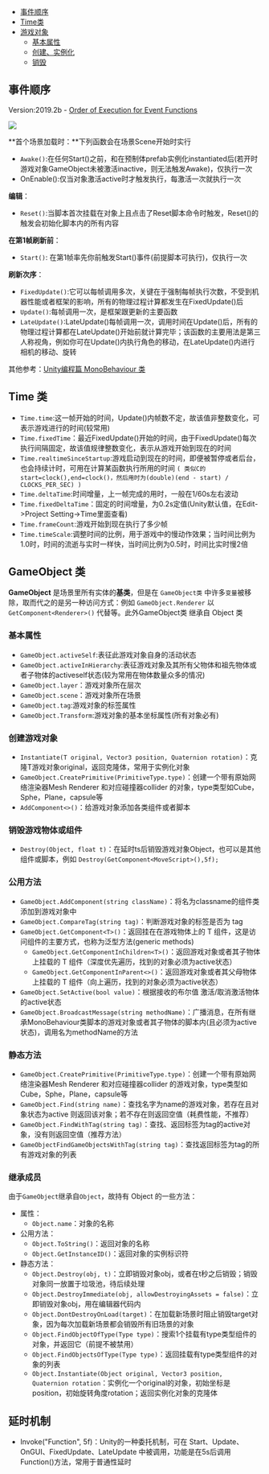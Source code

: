 * [事件顺序](#1)
* [Time类](#2)
* [游戏对象](#3)
	* [基本属性](#3.1)
	* [创建、实例化](#3.2)
	* [销毁](#3.3) 


<h2 id="1">事件顺序</h2>

Version:2019.2b - [Order of Execution for Event Functions](https://docs.unity3d.com/2019.2/Documentation/Manual/ExecutionOrder.html)

![](https://docs.unity3d.com/2019.2/Documentation/uploads/Main/monobehaviour_flowchart.svg)

**首个场景加载时：**下列函数会在场景Scene开始时实行
- `Awake()`:在任何Start()之前，和在预制体prefab实例化instantiated后(若开时游戏对象GameObject未被激活inactive，则无法触发Awake)，仅执行一次
- OnEnable():仅当对象激活active时才触发执行，每激活一次就执行一次

**编辑**：
- `Reset()`:当脚本首次挂载在对象上且点击了Reset脚本命令时触发，Reset()的触发会初始化脚本内的所有内容

**在第1帧刷新前**：
- `Start()`: 在第1帧率先你前触发Start()事件(前提脚本可执行)，仅执行一次

**刷新次序**：
- `FixedUpdate()`:它可以每帧调用多次，关键在于强制每帧执行次数，不受到机器性能或者框架的影响，所有的物理过程计算都发生在FixedUpdate()后
- `Update()`:每帧调用一次，是框架跟更新的主要函数
- `LateUpdate()`:LateUpdate()每帧调用一次，调用时间在Update()后，所有的物理过程计算都在LateUpdate()开始前就计算完毕；该函数的主要用法是第三人称视角，例如你可在Update()内执行角色的移动，在LateUpdate()内进行相机的移动、旋转

其他参考：[Unity编程篇 MonoBehaviour 类](http://baijiahao.baidu.com/s?id=1601985096147802045&wfr=spider&for=pc)


<h2 id="2">Time 类</h2>

- `Time.time`:这一帧开始的时间，Update()内帧数不定，故该值非整数变化，可表示游戏进行的时间(较常用)
- `Time.fixedTime`：最近FixedUpdate()开始的时间，由于FixedUpdate()每次执行间隔固定，故该值规律整数变化，表示从游戏开始到现在的时间
- `Time.realtimeSinceStartup`:游戏启动到现在的时间，即便被暂停或者后台，也会持续计时，可用在计算某函数执行所用的时间 `( 类似C的 start=clock(),end=clock()，然后用时为(double)(end - start) / CLOCKS_PER_SEC) )`
- `Time.deltaTime`:时间增量，上一帧完成的用时，一般在1/60s左右波动
- `Time.fixedDeltaTime`：固定的时间增量，为0.2s定值(Unity默认值，在Edit->Project Setting->Time里面查看)
- `Time.frameCount`:游戏开始到现在执行了多少帧
- `Time.timeScale`:调整时间的比例，用于游戏中的慢动作效果；当时间比例为1.0时，时间的流逝与实时一样快，当时间比例为0.5时，时间比实时慢2倍


<h2 id="3">GameObject 类</h2>

**GameObject** 是场景里所有实体的**基类**，但是在 `GameObject类` 中许多`变量`被移除，取而代之的是另一种访问方式：例如 `GameObject.Renderer` 以 `GetComponent<Renderer>()` 代替等。此外GameObject类 继承自 Object 类

<h3 id="3.1">基本属性</h3>

- `GameObject.activeSelf`:表征此游戏对象自身的活动状态
- `GameObject.activeInHierarchy`:表征游戏对象及其所有父物体和祖先物体或者子物体的activeself状态(较为常用在物体数量众多的情况)
- `GameObject.layer`：游戏对象所在层次
- `GameObject.scene`：游戏对象所在场景
- `GameObject.tag`:游戏对象的标签属性
- `GameObject.Transform`:游戏对象的基本坐标属性(所有对象必有)


<h3 id="3.2">创建游戏对象</h3>

- `Instantiate(T original, Vector3 position, Quaternion rotation)`：克隆T游戏对象original，返回克隆体，常用于实例化对象
- `GameObject.CreatePrimitive(PrimitiveType.type)`：创建一个带有原始网络渲染器Mesh Renderer 和对应碰撞器collider 的对象，type类型如Cube，Sphe，Plane，capsule等
- `AddComponent<>()`：给游戏对象添加各类组件或者脚本

<h3 id="3.3">销毁游戏物体或组件</h3>

- `Destroy(Object, float t)`：在延时ts后销毁游戏对象Object，也可以是其他组件或脚本，例如 `Destroy(GetComponent<MoveScript>(),5f);`


<h3 id="3.4">公用方法</h3>

- `GameObject.AddComponent(string className)`：将名为classname的组件类添加到游戏对象中
- `GameObject.CompareTag(string tag)`：判断游戏对象的标签是否为 tag
- `GameObject.GetComponent<T>()`：返回挂在在游戏物体上的 T 组件，这是访问组件的主要方式，也称为泛型方法(generic methods)
	- `GameObject.GetComponentInChildren<T>()`：返回游戏对象或者其子物体上挂载的 T 组件（深度优先遍历，找到的对象必须为active状态）
	- `GameObject.GetComponentInParent<>()`：返回游戏对象或者其父母物体上挂载的 T 组件（向上遍历，找到的对象必须为active状态）
- `GameObject.SetActive(bool value)`：根据接收的布尔值 激活/取消激活物体的active状态
- `GameObject.BroadcastMessage(string methodName)`：广播消息，在所有继承MonoBehaviour类脚本的游戏对象或者其子物体的脚本内(且必须为active状态)，调用名为methodName的方法

<h3 id="3.5">静态方法</h3>

- `GameObject.CreatePrimitive(PrimitiveType.type)`：创建一个带有原始网络渲染器Mesh Renderer 和对应碰撞器collider 的游戏对象，type类型如Cube，Sphe，Plane，capsule等
- `GameObject.Find(string name)`：查找名字为name的游戏对象，若存在且对象状态为active 则返回该对象；若不存在则返回空值（耗费性能，不推荐）
- `GameObject.FindWithTag(string tag)`：查找、返回标签为tag的active对象，没有则返回空值（推荐方法）
- `GameObjectFindGameObjectsWithTag(string tag)`：查找返回标签为tag的所有游戏对象的列表

<h3 id="3.6">继承成员</h3>

由于`GameObject`继承自`Object`，故持有 Object 的一些方法：

- 属性：
	- `Object.name`：对象的名称
- 公用方法：
	- `Object.ToString()`：返回对象的名称
	- `Object.GetInstanceID()`：返回对象的实例标识符
- 静态方法：
	- `Object.Destroy(obj, t)`：立即销毁对象obj，或者在t秒之后销毁；销毁对象同一放置于垃圾池，待后续处理
	- `Object.DestroyImmediate(obj, allowDestroyingAssets = false)`：立即销毁对象obj，用在编辑器代码内
	- `Object.DontDestroyOnLoad(target)`：在加载新场景时阻止销毁target对象，因为每次加载新场景都会销毁所有旧场景的对象
	- `Object.FindObjectOfType(Type type)`：搜索1个挂载有type类型组件的对象，并返回它（前提不被禁用）
	- `Object.FindObjectsOfType(Type type)`：返回挂载有type类型组件的对象的列表
	- `Object.Instantiate(Object original, Vector3 position, Quaternion rotation`：实例化一个original的对象，初始坐标是position，初始旋转角度rotation；返回实例化对象的克隆体


## 延时机制

- Invoke("Function", 5f)：Unity的一种委托机制，可在 Start、Update、OnGUI、FixedUpdate、LateUpdate 中被调用，功能是在5s后调用Function()方法，常用于普通性延时